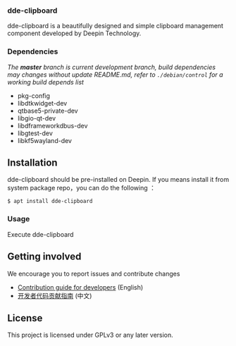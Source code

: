 ### dde-clipboard

dde-clipboard is a beautifully designed and simple clipboard management component developed by Deepin Technology.

### Dependencies

_The **master** branch is current development branch, build dependencies may changes without update README.md, refer to `./debian/control` for a working build depends list_

* pkg-config
* libdtkwidget-dev
* qtbase5-private-dev
* libgio-qt-dev
* libdframeworkdbus-dev
* libgtest-dev
* libkf5wayland-dev

## Installation

dde-clipboard should be pre-installed on Deepin.  If you means install it from system package repo，you can do the following ： 

```
$ apt install dde-clipboard
```

### Usage

Execute dde-clipboard

## Getting involved

We encourage you to report issues and contribute changes

 - [Contribution guide for developers](https://github.com/linuxdeepin/developer-center/wiki/Contribution-Guidelines-for-Developers-en) (English)
 - [开发者代码贡献指南](https://github.com/linuxdeepin/developer-center/wiki/Contribution-Guidelines-for-Developers) (中文)
 
## License
This project is licensed under GPLv3 or any later version.
